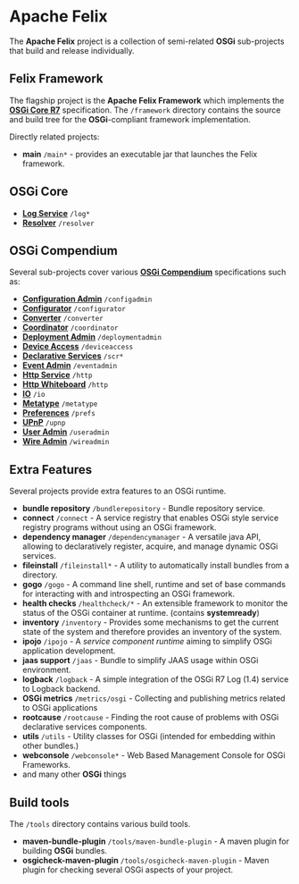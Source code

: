 # Apache Felix

The **Apache Felix** project is a collection of semi-related **OSGi** sub-projects that build and release individually.

## Felix Framework

The flagship project is the **Apache Felix Framework** which implements the [**OSGi Core R7**](https://osgi.org/specification/osgi.core/7.0.0/) specification. The `/framework` directory contains the source and build tree for the **OSGi**-compliant
framework implementation.

Directly related projects:

- **main** `/main*` - provides an executable jar that launches the Felix framework.

## OSGi Core

- [**Log Service**](https://docs.osgi.org/specification/osgi.core/8.0.0/service.log.html) `/log*`
- [**Resolver**](https://osgi.org/specification/osgi.core/7.0.0/service.resolver.html) `/resolver`

## OSGi Compendium

Several sub-projects cover various [**OSGi Compendium**](https://osgi.org/specification/osgi.cmpn/7.0.0/) specifications such as:

- [**Configuration Admin**](https://osgi.org/specification/osgi.cmpn/7.0.0/service.cm.html) `/configadmin`
- [**Configurator**](https://osgi.org/specification/osgi.cmpn/7.0.0/service.configurator.html) `/configurator`
- [**Converter**](https://osgi.org/specification/osgi.cmpn/7.0.0/util.converter.html) `/converter`
- [**Coordinator**](https://osgi.org/specification/osgi.cmpn/7.0.0/service.coordinator.html) `/coordinator`
- [**Deployment Admin**](https://osgi.org/specification/osgi.cmpn/7.0.0/service.deploymentadmin.html) `/deploymentadmin`
- [**Device Access**](https://osgi.org/specification/osgi.cmpn/7.0.0/service.device.html) `/deviceaccess`
- [**Declarative Services**](https://osgi.org/specification/osgi.cmpn/7.0.0/service.component.html) `/scr*`
- [**Event Admin**](https://osgi.org/specification/osgi.cmpn/7.0.0/service.event.html) `/eventadmin`
- [**Http Service**](https://osgi.org/specification/osgi.cmpn/7.0.0/service.http.html) `/http`
- [**Http Whiteboard**](https://osgi.org/specification/osgi.cmpn/7.0.0/service.http.whiteboard.html) `/http`
- [**IO**](https://osgi.org/specification/osgi.cmpn/7.0.0/service.io.html) `/io`
- [**Metatype**](https://osgi.org/specification/osgi.cmpn/7.0.0/service.metatype.html) `/metatype`
- [**Preferences**](https://osgi.org/specification/osgi.cmpn/7.0.0/service.prefs.html) `/prefs`
- [**UPnP**](https://osgi.org/specification/osgi.cmpn/7.0.0/service.upnp.html) `/upnp`
- [**User Admin**](https://osgi.org/specification/osgi.cmpn/7.0.0/service.useradmin.html) `/useradmin`
- [**Wire Admin**](https://osgi.org/specification/osgi.cmpn/7.0.0/service.wireadmin.html) `/wireadmin`

## Extra Features

Several projects provide extra features to an OSGi runtime.

- **bundle repository** `/bundlerepository` - Bundle repository service.
- **connect** `/connect` - A service registry that enables OSGi style service registry programs without using an OSGi framework.
- **dependency manager** `/dependencymanager` - A versatile java API, allowing to declaratively
  register, acquire, and manage dynamic OSGi services.
- **fileinstall** `/fileinstall*` - A utility to automatically install bundles from a directory.
- **gogo** `/gogo` - A command line shell, runtime and set of base commands for interacting with and introspecting an OSGi framework.
- **health checks** `/healthcheck/*` - An extensible framework to monitor the status of the OSGi container at runtime. (contains **systemready**)
- **inventory** `/inventory` - Provides some mechanisms to get the current state of the system and therefore provides an inventory of the system.
- **ipojo** `/ipojo` - A *service component runtime* aiming to simplify OSGi application development.
- **jaas support** `/jaas` - Bundle to simplify JAAS usage within OSGi environment.
- **logback** `/logback` - A simple integration of the OSGi R7 Log (1.4) service to Logback backend.
- **OSGi metrics** `/metrics/osgi` - Collecting and publishing metrics related to OSGi applications
- **rootcause** `/rootcause` - Finding the root cause of problems with OSGi declarative services components.
- **utils** `/utils` - Utility classes for OSGi (intended for embedding within other bundles.)
- **webconsole** `/webconsole*` - Web Based Management Console for OSGi Frameworks.
- and many other **OSGi** things

## Build tools

The `/tools` directory contains various build tools.

- **maven-bundle-plugin** `/tools/maven-bundle-plugin` - A maven plugin for building **OSGi** bundles.
- **osgicheck-maven-plugin** `/tools/osgicheck-maven-plugin` - Maven plugin for checking several OSGi aspects of your project.

